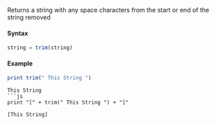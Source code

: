 Returns a string with any space characters from the start or end of the string removed

#### Syntax

```js
string = trim(string)
```

#### Example

```js
print trim(" This String ")
```
```
This String
```js
print "[" + trim(" This String ") + "]"
```
```
[This String]
```
